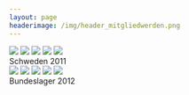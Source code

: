 ```yaml
---
layout: page
headerimage: /img/header_mitgliedwerden.png
---
```

<div class="tile-wide bg-orange fg-white" data-role="tile" onclick="window.location.href = 'https://www.flickr.com/photos/141398173@N07/albums/72157669148755046/'">
                <div class="tile-content image-set"> 
                 <img src="/img/Schweden.jpg">
                 <img src="/img/Schweden2.jpg">
                 <img src="/img/Schweden3.jpg">
                 <img src="/img/Schweden4.jpg">
                 <img src="/img/Schweden5.jpg">
                </div>
                <span class="tile-label">Schweden 2011</span>
</div>

<div class="tile-wide bg-orange fg-white" data-role="tile" onclick="window.location.href = 'https://www.flickr.com/photos/141398173@N07/albums/72157666610522574/'">
                <div class="tile-content image-set"> 
                 <img src="/img/Bula1.jpg">
                 <img src="/img/Bula2.jpg">
                 <img src="/img/Bula3.jpg">
                 <img src="/img/Bula4.jpg">
                 <img src="/img/Bula5.jpg">
                </div>
                <span class="tile-label">Bundeslager 2012</span>
</div>